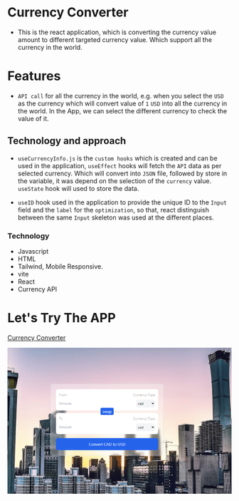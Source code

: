# Currency Converter

- This is the react application, which is converting the currency value amount to different targeted currency value. Which support all the currency in the world.

# Features

- `API call` for all the currency in the world, e.g. when you select the `USD` as the currency which will convert value of `1` `USD` into all the currency in the world. In the App, we can select the different currency to check the value of it.

## Technology and approach

- `useCurrencyInfo.js` is the `custom hooks` which is created and can be used in the application, `useEffect` hooks will fetch the `API` data as per selected currency. Which will convert into `JSON` file, followed by store in the variable, it was depend on the selection of the `currency` value. `useState` hook will used to store the data.

- `useID` hook used in the application to provide the unique ID to the `Input` field and the `label` for the `optimization`, so that, react distinguish between the same `Input` skeleton was used at the different places.

### Technology

- Javascript
- HTML
- Tailwind, Mobile Responsive.
- vite
- React
- Currency API

# Let's Try The APP

[Currency Converter](https://currency-converter-harshilsuthar.netlify.app/)

![snapshot](./snapshot.png)

